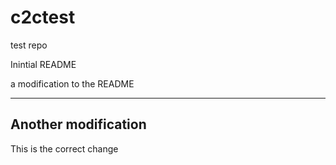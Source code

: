 # c2ctest
test repo

Inintial README

a modification to the README

* * *

## Another modification

This is the correct change
